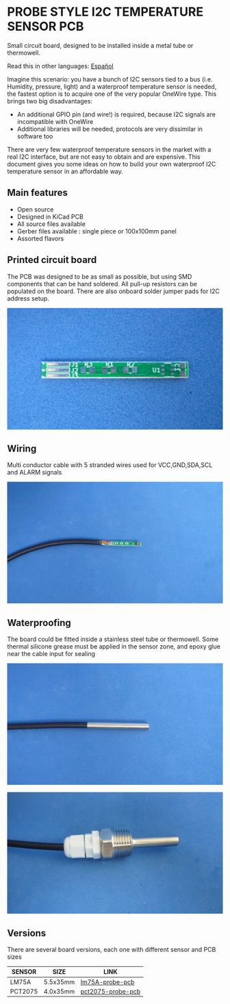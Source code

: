 # PROBE STYLE I2C TEMPERATURE SENSOR PCB

Small circuit board, designed to be installed inside a metal tube or thermowell.

Read this in other languages: [Español](/assets/markdown/README.es.md)

Imagine this scenario: you have a bunch of I2C sensors tied to a bus (i.e. Humidity, pressure, light) and a waterproof temperature sensor is needed, the fastest option is to acquire one of the very popular OneWire type. This brings two big disadvantages:

* An additional GPIO pin (and wire!) is required, because I2C signals are incompatible with OneWire
* Additional libraries will be needed, protocols are very dissimilar in software too

There are very few waterproof temperature sensors in the market with a real I2C interface, but are not easy to obtain and are expensive. This document gives you some ideas on how to build your own waterproof I2C temperature sensor in an affordable way.

## Main features
* Open source
* Designed in KiCad PCB
* All source files available
* Gerber files available : single piece or 100x100mm panel
* Assorted flavors

## Printed circuit board

The PCB was designed to be as small as possible, but using SMD components that can be hand soldered. All pull-up resistors can be populated on the board. There are also onboard solder jumper pads for I2C address setup.

![MODULE](/assets/img/pcb.jpg)

## Wiring

Multi conductor cable with 5 stranded wires used for VCC,GND,SDA,SCL and ALARM signals

![MODULE](/assets/img/wired.jpg)

## Waterproofing

The board could be fitted inside a stainless steel tube or thermowell. Some thermal silicone grease must be applied in the sensor zone, and epoxy glue near the cable input for sealing 

![STEELTUBE](/assets/img/waterproofing.jpg)

![THERMOWELL](/assets/img/thermowell.jpg)

## Versions

There are several board versions, each one with different sensor and PCB sizes


| SENSOR  | SIZE        | LINK                                   |
|---------|-------------|----------------------------------------|
| LM75A   |  5.5x35mm   | [lm75A-probe-pcb](/lm75A-probe-pcb)    |
| PCT2075 |  4.0x35mm   | [pct2075-probe-pcb](/pct2075-probe-pcb)|

